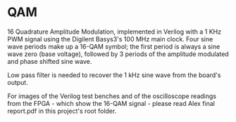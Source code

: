 # QAM
16 Quadrature Amplitude Modulation, implemented in Verilog with a 1 KHz PWM signal using the Digilent Basys3's 100 MHz main clock. Four sine wave periods make up a 16-QAM symbol; the first period is always a sine wave zero (base voltage), followed by 3 periods of the amplitude modulated and phase shifted sine wave.

Low pass filter is needed to recover the 1 kHz sine wave from the board's output.

For images of the Verilog test benches and of the oscilloscope readings from the FPGA - which show the 16-QAM signal - please read Alex final report.pdf in this project's root folder. 
